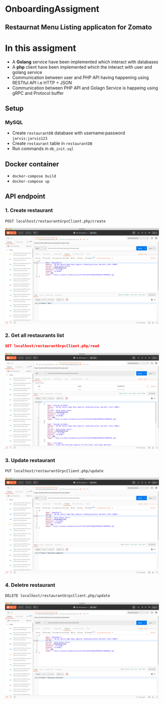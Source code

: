 # OnboardingAssigment
## Restaurnat Menu Listing applicaton for Zomato

# In this assigment 
* A **Golang** service have been implemented which interact with databases
* A **php** client have been implemented which the interact with user and golang service
* Communication between user and PHP API having happening using RESTful API i.e HTTP + JSON
* Communication between PHP API and Golagn Service is happeing using gRPC and Protocol buffer

## Setup
### MySQL
* Create `restaurantDB` database with username:password `jarvis:jarvis123`
* Create `restaurant` table in `restaurantDB`
* Run commands in `db_init.sql` 

## Docker container
* `docker-compose build`
* `docker-compose up`

## API endpoint
### 1. Create restaurant
```
POST localhost/restaurantGrpcClient.php/create
```
![](Output/create.png)

### 2. Get all restaurants list
```json
GET localhost/restaurantGrpcClient.php/read
```
![](Output/read.png)

### 3. Update restaurant
```
PUT localhost/restaurantGrpcClient.php/update
```
![](Output/update.png)

### 4. Deletre restaurant
```
DELETE localhost/restaurantGrpcClient.php/update
```
![](Output/delete.png)
